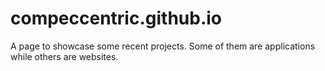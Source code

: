 # compeccentric.github.io
A page to showcase some recent projects.  Some of them are applications while others are websites.
